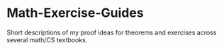 # Math-Exercise-Guides
Short descriptions of my proof ideas for theorems and exercises across several math/CS textbooks.
